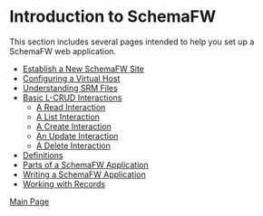 # Introduction to SchemaFW

This section includes several pages intended to help you set up a
SchemaFW web application.

- [Establish a New SchemaFW Site](CreateNewSite.md)
- [Configuring a Virtual Host](ConfiguringVirtualHost.md)
- [Understanding SRM Files](SRMFiles.md)
- [Basic L-CRUD Interactions](LCRUDInteractions.md)
     - [A Read Interaction](CSReadInteraction.md)
     - [A List Interaction](CSListInteraction.md)
     - [A Create Interaction](CSCreateInteraction.md)
     - [An Update Interaction](CSUpdateInteraction.md)
     - [A Delete Interaction](CSDeleteInteraction.md)
- [Definitions](Definitions.md)
- [Parts of a SchemaFW Application](PartsOfAnApplication.md)
- [Writing a SchemaFW Application](WritingAnApplication.md)
- [Working with Records](WorkingWithRecords.md)


[Main Page](UserGuide.md)
